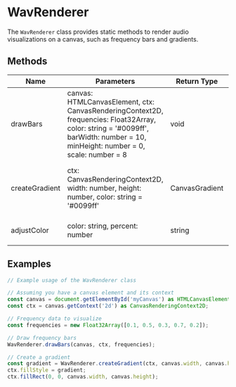 # WavRenderer

The `WavRenderer` class provides static methods to render audio visualizations on a canvas, such as frequency bars and gradients.

## Methods

| Name            | Parameters                                                                                                                                  | Return Type    | Description                                                                 |
|-----------------|---------------------------------------------------------------------------------------------------------------------------------------------|----------------|-----------------------------------------------------------------------------|
| drawBars        | canvas: HTMLCanvasElement, ctx: CanvasRenderingContext2D, frequencies: Float32Array, color: string = '#0099ff', barWidth: number = 10, minHeight: number = 0, scale: number = 8 | void           | Draws frequency bars on a canvas.                                           |
| createGradient  | ctx: CanvasRenderingContext2D, width: number, height: number, color: string = '#0099ff'                                                     | CanvasGradient | Creates a smooth gradient effect for the waveform.                          |
| adjustColor     | color: string, percent: number                                                                                                              | string         | Adjusts the brightness of a color.                                          |

## Examples

```typescript
// Example usage of the WavRenderer class

// Assuming you have a canvas element and its context
const canvas = document.getElementById('myCanvas') as HTMLCanvasElement;
const ctx = canvas.getContext('2d') as CanvasRenderingContext2D;

// Frequency data to visualize
const frequencies = new Float32Array([0.1, 0.5, 0.3, 0.7, 0.2]);

// Draw frequency bars
WavRenderer.drawBars(canvas, ctx, frequencies);

// Create a gradient
const gradient = WavRenderer.createGradient(ctx, canvas.width, canvas.height);
ctx.fillStyle = gradient;
ctx.fillRect(0, 0, canvas.width, canvas.height);
```
